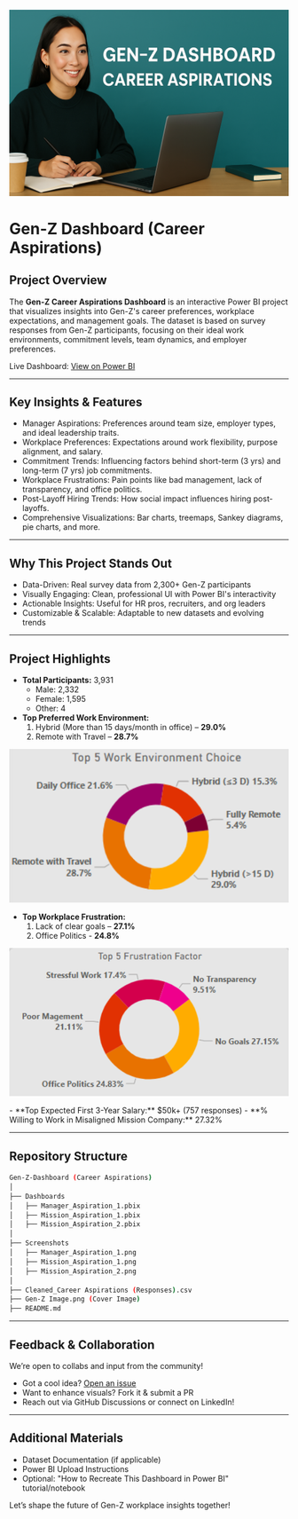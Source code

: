 ![Dashboard Thumbnail](https://github.com/nileshsharma-dp/Dashboards/blob/main/Gen-Z%20Dashboard/Gen-Z%20Image.png)

# Gen-Z Dashboard (Career Aspirations)

## Project Overview  
The **Gen-Z Career Aspirations Dashboard** is an interactive Power BI project that visualizes insights into Gen-Z's career preferences, workplace expectations, and management goals. The dataset is based on survey responses from Gen-Z participants, focusing on their ideal work environments, commitment levels, team dynamics, and employer preferences.

Live Dashboard: [View on Power BI](https://app.powerbi.com/reportEmbed?reportId=ff0faa15-381c-4564-ab97-d79317a1170a&autoAuth=true&ctid=24474f92-a838-4e8c-8c75-c12918e3b160)

---

## Key Insights & Features
- Manager Aspirations: Preferences around team size, employer types, and ideal leadership traits.  
- Workplace Preferences: Expectations around work flexibility, purpose alignment, and salary.  
- Commitment Trends: Influencing factors behind short-term (3 yrs) and long-term (7 yrs) job commitments.  
- Workplace Frustrations: Pain points like bad management, lack of transparency, and office politics.  
- Post-Layoff Hiring Trends: How social impact influences hiring post-layoffs.  
- Comprehensive Visualizations: Bar charts, treemaps, Sankey diagrams, pie charts, and more.

---

## Why This Project Stands Out
- Data-Driven: Real survey data from 2,300+ Gen-Z participants  
- Visually Engaging: Clean, professional UI with Power BI's interactivity  
- Actionable Insights: Useful for HR pros, recruiters, and org leaders  
- Customizable & Scalable: Adaptable to new datasets and evolving trends  

---

## Project Highlights
- **Total Participants:** 3,931  
  - Male: 2,332  
  - Female: 1,595  
  - Other: 4
- **Top Preferred Work Environment:**  
  1. Hybrid (More than 15 days/month in office) – **29.0%**
  2. Remote with Travel – **28.7%**
<p align="center">
  <img src="https://github.com/nileshsharma-dp/Dashboards/blob/main/Gen-Z%20Dashboard/Images/top-5%20work_Environment.png?raw=true" alt="Top 5 Work Environments" width="600"/>
</p>

- **Top Workplace Frustration:**
  1. Lack of clear goals – **27.1%**
  2. Office Politics - **24.8%**
<p align="center">
  <img src="https://github.com/nileshsharma-dp/Dashboards/blob/main/Gen-Z%20Dashboard/Images/Top%205%20Frustration.png" width="600"/>
</p>
- **Top Expected First 3-Year Salary:** $50k+ (757 responses)  
- **% Willing to Work in Misaligned Mission Company:** 27.32%


---

## Repository Structure

```bash
Gen-Z-Dashboard (Career Aspirations)  
│  
├── Dashboards  
│   ├── Manager_Aspiration_1.pbix  
│   ├── Mission_Aspiration_1.pbix  
│   ├── Mission_Aspiration_2.pbix  
│  
├── Screenshots  
│   ├── Manager_Aspiration_1.png  
│   ├── Mission_Aspiration_1.png  
│   ├── Mission_Aspiration_2.png  
│  
├── Cleaned_Career Aspirations (Responses).csv
├── Gen-Z Image.png (Cover Image) 
├── README.md  
```

---

## Feedback & Collaboration

We’re open to collabs and input from the community!  
- Got a cool idea? [Open an issue](../../issues)  
- Want to enhance visuals? Fork it & submit a PR  
- Reach out via GitHub Discussions or connect on LinkedIn!

---

## Additional Materials
- Dataset Documentation (if applicable)  
- Power BI Upload Instructions  
- Optional: "How to Recreate This Dashboard in Power BI" tutorial/notebook  

Let’s shape the future of Gen-Z workplace insights together!
